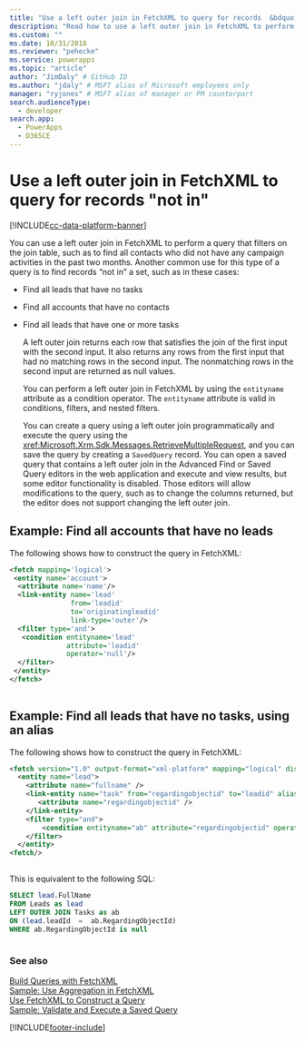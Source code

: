 ```yaml
---
title: "Use a left outer join in FetchXML to query for records 	&bdquo;not in&bdquo; (Microsoft Dataverse) | Microsoft Docs" # Intent and product brand in a unique string of 43-59 chars including spaces
description: "Read how to use a left outer join in FetchXML to perform a query that filters on the join table and build a query to find records “not in” a set" # 115-145 characters including spaces. This abstract displays in the search result.
ms.custom: ""
ms.date: 10/31/2018
ms.reviewer: "pehecke"
ms.service: powerapps
ms.topic: "article"
author: "JimDaly" # GitHub ID
ms.author: "jdaly" # MSFT alias of Microsoft employees only
manager: "ryjones" # MSFT alias of manager or PM counterpart
search.audienceType: 
  - developer
search.app: 
  - PowerApps
  - D365CE
---
```

# Use a left outer join in FetchXML to query for records "not in"

[!INCLUDE[cc-data-platform-banner](../../includes/cc-data-platform-banner.md)]

You can use a left outer join in FetchXML to perform a query that filters on the join table, such as to find all contacts who did not have any campaign activities in the past two months. Another common use for this type of a query is to find records “not in” a set, such as in these cases:  
  
- Find all leads that have no tasks  
  
- Find all accounts that have no contacts  
  
- Find all leads that have one or more tasks  
  
  A left outer join returns each row that satisfies the join of the first input with the second input. It also returns any rows from the first input that had no matching rows in the second input. The nonmatching rows in the second input are returned as null values.  
  
  You can perform a left outer join in FetchXML by using the `entityname` attribute as a condition operator. The `entityname` attribute is valid in conditions, filters, and nested filters.  
  
  You can create a query using a left outer join programmatically and execute the query using the <xref:Microsoft.Xrm.Sdk.Messages.RetrieveMultipleRequest>, and you can save the query by creating a `SavedQuery` record. You can open a saved query that contains a left outer join in the Advanced Find or Saved Query editors in the web application and execute and view results, but some editor functionality is disabled. Those editors will allow modifications to the query, such as to change the columns returned, but the editor does not support changing the left outer join.  
  
## Example: Find all accounts that have no leads  
 The following shows how to construct the query in FetchXML:  
  
```xml  
<fetch mapping='logical'>  
 <entity name='account'>  
  <attribute name='name'/>  
  <link-entity name='lead'  
               from='leadid'  
               to='originatingleadid'  
               link-type='outer'/>  
  <filter type='and'>  
   <condition entityname='lead'  
              attribute='leadid'  
              operator='null'/>  
  </filter>  
 </entity>  
</fetch>  
  
```  
  
## Example: Find all leads that have no tasks, using an alias  
 The following shows how to construct the query in FetchXML:  
  
```xml  
<fetch version="1.0" output-format="xml-platform" mapping="logical" distinct="true">  
  <entity name="lead">  
    <attribute name="fullname" />  
    <link-entity name="task" from="regardingobjectid" to="leadid" alias="ab" link-type="outer">  
       <attribute name="regardingobjectid" />  
    </link-entity>  
    <filter type="and">  
        <condition entityname="ab" attribute="regardingobjectid" operator="null" />  
    </filter>  
  </entity>  
<fetch/>  
  
```  
  
 This is equivalent to the following SQL:  
  
```sql  
SELECT lead.FullName  
FROM Leads as lead  
LEFT OUTER JOIN Tasks as ab  
ON (lead.leadId  =  ab.RegardingObjectId)  
WHERE ab.RegardingObjectId is null  
  
```  
  
### See also  
 [Build Queries with FetchXML](/dynamics365/customer-engagement/developer/org-service/build-queries-fetchxml)   
 [Sample: Use Aggregation in FetchXML](org-service/samples/use-aggregation-fetchxml.md)   
 [Use FetchXML to Construct a Query](use-fetchxml-construct-query.md)   
 [Sample: Validate and Execute a Saved Query](org-service/samples/validate-execute-saved-query.md)


[!INCLUDE[footer-include](../../includes/footer-banner.md)]